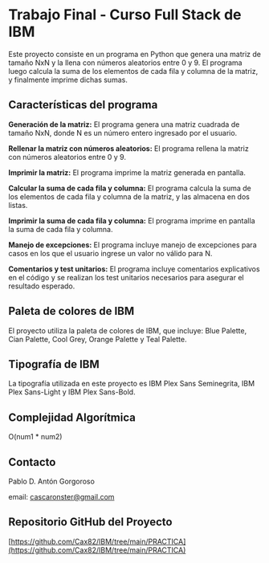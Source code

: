 # Trabajo Final - Curso Full Stack de IBM

Este proyecto consiste en un programa en Python que genera una matriz de tamaño NxN y la llena con números aleatorios entre 0 y 9. El programa luego calcula la suma de los elementos de cada fila y columna de la matriz, y finalmente imprime dichas sumas.

## Características del programa

**Generación de la matriz:** El programa genera una matriz cuadrada de tamaño NxN, donde N es un número entero ingresado por el usuario.

**Rellenar la matriz con números aleatorios:** El programa rellena la matriz con números aleatorios entre 0 y 9.

**Imprimir la matriz:** El programa imprime la matriz generada en pantalla.

**Calcular la suma de cada fila y columna:** El programa calcula la suma de los elementos de cada fila y columna de la matriz, y las almacena en dos listas.

**Imprimir la suma de cada fila y columna:** El programa imprime en pantalla la suma de cada fila y columna.

**Manejo de excepciones:** El programa incluye manejo de excepciones para casos en los que el usuario ingrese un valor no válido para N.

**Comentarios y test unitarios:** El programa incluye comentarios explicativos en el código y se realizan los test unitarios necesarios para asegurar el resultado esperado.

## Paleta de colores de IBM

El proyecto utiliza la paleta de colores de IBM, que incluye: Blue Palette, Cian Palette, Cool Grey, Orange Palette y Teal Palette.

## Tipografía de IBM

La tipografía utilizada en este proyecto es IBM Plex Sans Seminegrita, IBM Plex Sans-Light y IBM Plex Sans-Bold.


## Complejidad Algorítmica

O(num1 * num2)


## Contacto

Pablo D. Antón Gorgoroso

email: cascaronster@gmail.com

## Repositorio GitHub del Proyecto

[https://github.com/Cax82/IBM/tree/main/PRACTICA](https://github.com/Cax82/IBM/tree/main/PRACTICA)
